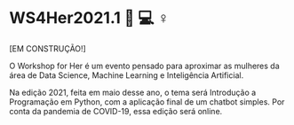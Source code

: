 # WS4Her2021.1 :woman: :computer: ♀️

[EM CONSTRUÇÃO!]

O Workshop for Her é um  evento pensado para aproximar as mulheres da área de Data Science, Machine Learning e Inteligência Artificial.

Na edição 2021, feita em maio desse ano, o tema será Introdução a Programação em Python, com a aplicação final de um chatbot simples.
Por conta da pandemia de COVID-19, essa edição será online.
